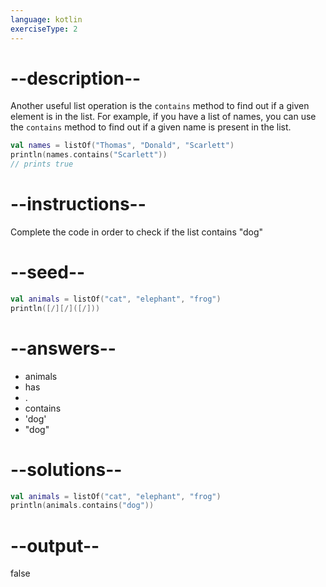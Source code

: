 ```yaml
---
language: kotlin
exerciseType: 2
---
```


# --description--

Another useful list operation is the `contains` method to find out if a given element is in the list.
For example, if you have a list of names, you can use the `contains` method to find out if a given name is present in the list.
```kotlin
val names = listOf("Thomas", "Donald", "Scarlett")
println(names.contains("Scarlett"))
// prints true
```

# --instructions--

Complete the code in order to check if the list contains "dog"

# --seed--

```kotlin
val animals = listOf("cat", "elephant", "frog")
println([/][/]([/]))
```

# --answers--

- animals
- has
- .
- contains
- 'dog'
- "dog"

# --solutions--

```kotlin
val animals = listOf("cat", "elephant", "frog")
println(animals.contains("dog"))
```

# --output--

false
